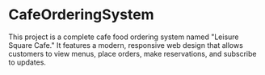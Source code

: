 # CafeOrderingSystem
This project is a complete cafe food ordering system named "Leisure Square Cafe." It features a modern, responsive web design that allows customers to view menus, place orders, make reservations, and subscribe to updates.
